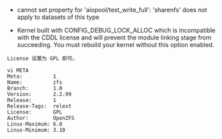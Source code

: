 - cannot set property for 'aiopool/test_write_full': 'sharenfs' does not apply to datasets of this type


-  Kernel built with CONFIG_DEBUG_LOCK_ALLOC which is incompatible
with the CDDL license and will prevent the module linking stage
from succeeding. You must rebuild your kernel without this
option enabled.
```shell
License 设置为 GPL 即可。

vi META
Meta:          1
Name:          zfs
Branch:        1.0
Version:       2.2.99
Release:       1
Release-Tags:  relext
License:       GPL
Author:        OpenZFS
Linux-Maximum: 6.8
Linux-Minimum: 3.10
```
